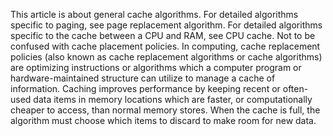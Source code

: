 This article is about general cache algorithms. For detailed algorithms specific to paging, see page replacement algorithm. For detailed algorithms specific to the cache between a CPU and RAM, see CPU cache.
Not to be confused with cache placement policies.
In computing, cache replacement policies (also known as cache replacement algorithms or cache algorithms) are optimizing instructions or algorithms which a computer program or hardware-maintained structure can utilize to manage a cache of information. Caching improves performance by keeping recent or often-used data items in memory locations which are faster, or computationally cheaper to access, than normal memory stores. When the cache is full, the algorithm must choose which items to discard to make room for new data.
